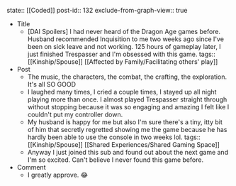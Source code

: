 state:: [[Coded]]
post-id:: 132
exclude-from-graph-view:: true

- Title
  - [DAI Spoilers] I had never heard of the Dragon Age games before. Husband recommended Inquisition to me two weeks ago since I've been on sick leave and not working. 125 hours of gameplay later, I just finished Trespasser and I'm obsessed with this game.
    tags:: [[Kinship/Spouse]] [[Affected by Family/Facilitating others' play]]
- Post
  - The music, the characters, the combat, the crafting, the exploration. It's all SO GOOD
  - I laughed many times, I cried a couple times, I stayed up all night playing more than once. I almost played Trespasser straight through without stopping because it was so engaging and amazing I felt like I couldn't put my controller down.
  - My husband is happy for me but also I'm sure there's a tiny, itty bit of him that secretly regretted showing me the game because he has hardly been able to use the console in two weeks lol.
    tags:: [[Kinship/Spouse]] [[Shared Experiences/Shared Gaming Space]]
  - Anyway I just joined this sub and found out about the next game and I'm so excited. Can't believe I never found this game before.
- Comment
  - I greatly approve. 😂
